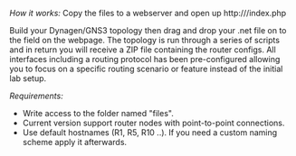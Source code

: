 *How it works:*
Copy the files to a webserver and open up http://<hostname>/index.php

Build your Dynagen/GNS3 topology then drag and drop your .net file on to the field on the webpage. The topology is run through a series of scripts and in return you will receive a ZIP file containing the router configs. All interfaces including a routing protocol has been pre-configured allowing you to focus on a specific routing scenario or feature instead of the initial lab setup.

*Requirements:*
- Write access to the folder named "files".
- Current version support router nodes with point-to-point connections.
- Use default hostnames (R1, R5, R10 ..). If you need a custom naming scheme apply it afterwards.

